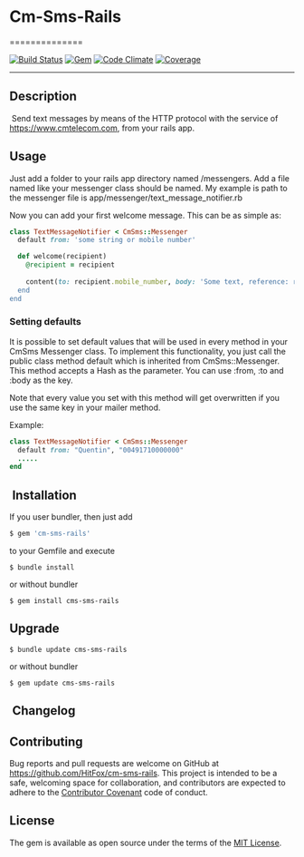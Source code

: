 # Cm-Sms-Rails
==============

[![Build Status](https://img.shields.io/travis/HitFox/cm-sms-rails.svg?style=flat-square)](https://travis-ci.org/HitFox/cm-sms-rails)
[![Gem](https://img.shields.io/gem/dt/cm-sms-rails.svg?style=flat-square)](https://rubygems.org/gems/cm-sms-rails)
[![Code Climate](https://img.shields.io/codeclimate/github/HitFox/cm-sms-rails.svg?style=flat-square)](https://codeclimate.com/github/HitFox/cm-sms-rails)
[![Coverage](https://img.shields.io/coveralls/HitFox/cm-sms-rails.svg?style=flat-square)](https://coveralls.io/github/HitFox/cm-sms-rails)

-----
Description
-----------
​
Send text messages by means of the HTTP protocol with the service of https://www.cmtelecom.com, from your rails app.
​

Usage
------------

Just add a folder to your rails app directory named /messengers. Add a file named like your messenger class should be named.
My example is path to the messenger file is app/messenger/text_message_notifier.rb

Now you can add your first welcome message.
This can be as simple as:

```ruby
class TextMessageNotifier < CmSms::Messenger
  default from: 'some string or mobile number'

  def welcome(recipient)
    @recipient = recipient
    
    content(to: recipient.mobile_number, body: 'Some text, reference: recipient.id)
  end
end
```
### Setting defaults

It is possible to set default values that will be used in every method in your CmSms Messenger class. To implement this functionality, you just call the public class method default which is inherited from CmSms::Messenger. This method accepts a Hash as the parameter. You can use :from, :to and :body as the key.

Note that every value you set with this method will get overwritten if you use the same key in your mailer method.

Example:

```ruby
class TextMessageNotifier < CmSms::Messenger
  default from: "Quentin", "00491710000000"
  .....
end
```
​
Installation
------------
If you user bundler, then just add 
```ruby
$ gem 'cm-sms-rails'
```
to your Gemfile and execute
```
$ bundle install
```
or without bundler
```
$ gem install cms-sms-rails
```

Upgrade
-------
```
$ bundle update cms-sms-rails
```
or without bundler

```
$ gem update cms-sms-rails
```
​
Changelog
---------

## Contributing

Bug reports and pull requests are welcome on GitHub at https://github.com/HitFox/cm-sms-rails. This project is intended to be a safe, welcoming space for collaboration, and contributors are expected to adhere to the [Contributor Covenant](http://contributor-covenant.org) code of conduct.


## License

The gem is available as open source under the terms of the [MIT License](http://opensource.org/licenses/MIT).

